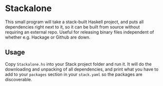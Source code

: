 # Stackalone

This small program will take a stack-built Haskell project, and puts all
dependencies right next to it, so it can be built from source without requiring
an external repo. Useful for releasing binary files independent of whether e.g.
Hackage or Github are down.

## Usage

Copy `Stackalone.hs` into your Stack project folder and run it. It will do the
downloading and unpacking of all dependencies, and print what you have to add to
your `packages` section in your `stack.yaml` so the packages are discoverable.
